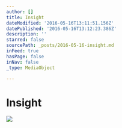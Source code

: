 ```yaml
---
author: []
title: Insight
dateModified: '2016-05-16T13:11:51.156Z'
datePublished: '2016-05-16T13:12:23.386Z'
description: ''
starred: false
sourcePath: _posts/2016-05-16-insight.md
inFeed: true
hasPage: false
inNav: false
_type: MediaObject

---
```

# Insight
![](https://the-grid-user-content.s3-us-west-2.amazonaws.com/ff2168cc-5105-423e-addc-3995b18083f9.jpg)